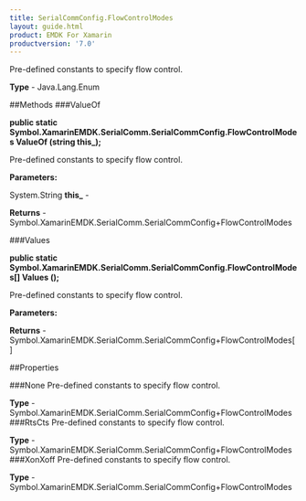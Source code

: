 ```yaml
---
title: SerialCommConfig.FlowControlModes
layout: guide.html
product: EMDK For Xamarin 
productversion: '7.0' 
---
```

Pre-defined constants to specify flow control.

**Type** - Java.Lang.Enum

##Methods
###ValueOf

**public static Symbol.XamarinEMDK.SerialComm.SerialCommConfig.FlowControlModes ValueOf (string this_);**

Pre-defined constants to specify flow control.

**Parameters:**

System.String **this_**  - 
        

**Returns** - Symbol.XamarinEMDK.SerialComm.SerialCommConfig+FlowControlModes

###Values

**public static Symbol.XamarinEMDK.SerialComm.SerialCommConfig.FlowControlModes[] Values ();**

Pre-defined constants to specify flow control.

**Parameters:**

**Returns** - Symbol.XamarinEMDK.SerialComm.SerialCommConfig+FlowControlModes[]

##Properties

###None
Pre-defined constants to specify flow control.

**Type** - Symbol.XamarinEMDK.SerialComm.SerialCommConfig+FlowControlModes
###RtsCts
Pre-defined constants to specify flow control.

**Type** - Symbol.XamarinEMDK.SerialComm.SerialCommConfig+FlowControlModes
###XonXoff
Pre-defined constants to specify flow control.

**Type** - Symbol.XamarinEMDK.SerialComm.SerialCommConfig+FlowControlModes

